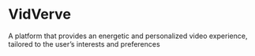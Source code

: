 # VidVerve
A platform that provides an energetic and personalized video experience, tailored to the user’s interests and preferences
